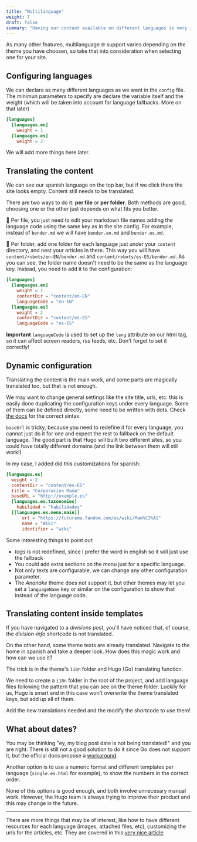 ```yaml
---
title: "Multilanguage"
weight: 7
draft: false
summary: "Having our content available on different languages is very important in a multinational world. With Hugo and the correct theme new languages can be configured in no time, and maintenance is almost none."
---
```


As many other features, multilanguage :globe_with_meridians: support varies depending on the theme you have choosen, so take that into consideration when selecting one for your site.

## Configuring languages

We can declare as many different languages as we want in the `config` file. The minimun parameters to specify are declare the variable itself and the weight (which will be taken into account for language fallbacks. More on that later)

```toml
[languages]
  [languages.en]
    weight = 1
  [languages.es]
    weight = 2
```

We will add more things here later.

## Translating the content

We can see our spanish language on the top bar, but if we click there the site looks empty. Content still needs to be translated.

There are two ways to do it: **per file** or **per folder**. Both methods are good, choosing one or the other just depends on what fits you better.

:page_facing_up: Per file, you just need to edit your markdown file names adding the language code using the same key as in the site config. For example, instead of `bender.md` we will have `bender.en.md` and `bender.es.md`.

:open_file_folder: Per folder, add one folder for each language just under your `content` directory, and nest your articles in there. This way you will have `content/robots/en-EN/bender.md` and `content/robots/es-ES/bender.md`. As you can see, the folder name doesn't need to be the same as the language key. Instead, you need to add it to the configuration:

```toml
[languages]
  [languages.en]
    weight = 1
    contentDir = "content/en-EN"
    languageCode = "en-EN"
  [languages.es]
    weight = 2
    contentDir = "content/es-ES"
    languageCode = "es-ES"
```

**Important** `languageCode` is used to set up the `lang` attribute on our html tag, so it can affect screen readers, rss feeds, etc. Don't forget to set it correctly!

## Dynamic configuration

Translating the content is the main work, and some parts are magically translated too, but that is not enough.

We may want to change general settings like the site title, urls, etc: this is easily done duplicating the configuration keys under every language. Some of them can be defined directly, some need to be written with dots. Check [the docs](https://gohugo.io/content-management/multilingual/#readout) for the correct sintax.

`baseUrl` is tricky, because you need to redefine it for every language, you cannot just do it for one and expect the rest to fallback on the default language. The good part is that Hugo will built two different sites, so you could have totally different domains (and the link between them will stil work!)

In my case, I added did this customizations for spanish:

```toml
[languages.es]
  weight = 2
  contentDir = "content/es-ES"
  title = "Corporación Mamá"
  baseURL = "http://example.es"
  [languages.es.taxonomies]
    habilidad = "habilidades"
  [[languages.es.menu.main]]
      url = "https://futurama.fandom.com/es/wiki/Mam%C3%A1"
      name = "Wiki"
      identifier = "wiki"
```

Some interesting things to point out:

- _tags_ is not redefined, since I prefer the word in english so it will just use the fallback
- You could add extra sections on the menu just for a specific language.
- Not only texts are configurable, we can change any other configuration parameter.
- The _Ananake_ theme does not support it, but other themes may let you set a `languageName` key or similar on the configuration to show that instead of the language code.

## Translating content inside templates

If you have navigated to a _divisions_ post, you'll have noticed that, of course, the _division-info_ shortcode is not translated.

On the other hand, some theme texts are already translated. Navigate to the home in spanish and take a deeper look. How does this magic work and how can we use it?

The trick is in the theme's `i18n` folder and Hugo (Go) translating function.

We need to create a `i18n` folder in the root of the project, and add language files following the pattern that you can see on the theme folder. Luckily for us, Hugo is smart and in this case won't overwrite the theme translated keys, but add up all of them.

Add the new translations needed and the modify the shortcode to use them!

## What about dates?

You may be thinking "ey, my blog post date is not being translated!" and you are right. There is still not a good solution to do it since Go does not support it, but the official docs propose a [workaround](https://gohugo.io/content-management/multilingual/#translation-of-strings).

Another option is to use a numeric format and different templates per language (`single.es.html` for example), to show the numbers in the correct order.

None of this options is good enough, and both involve unnecesary manual work. However, the Hugo team is always trying to improve their product and this may change in the future.

---

There are more things that may be of interest, like how to have different resources for each language (images, attached files, etc), customizing the urls for the articles, etc. They are covered in this [very nice article](https://regisphilibert.com/blog/2018/08/hugo-multilingual-part-1-managing-content-translation/)
